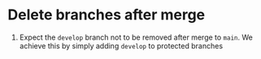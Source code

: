 # Delete branches after merge

1. Expect the `develop` branch not to be removed after merge to `main`. We achieve this by simply adding `develop` to protected branches
